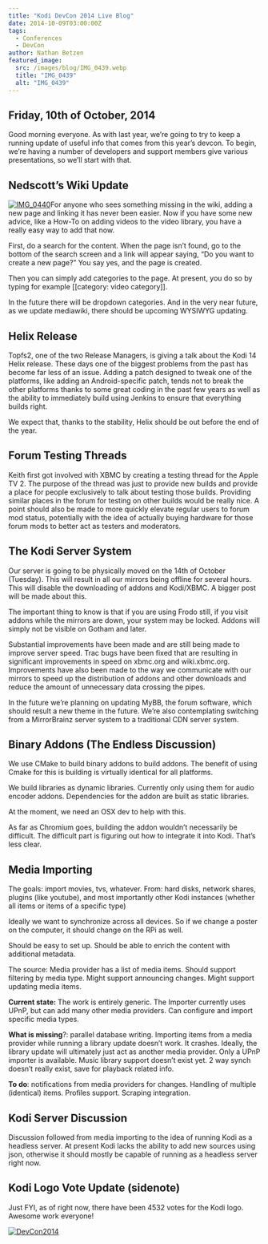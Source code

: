 ```yaml
---
title: "Kodi DevCon 2014 Live Blog"
date: 2014-10-09T03:00:00Z
tags:
  - Conferences
  - DevCon
author: Nathan Betzen
featured_image:
  src: /images/blog/IMG_0439.webp
  title: "IMG_0439"
  alt: "IMG_0439"
---
```


## Friday, 10th of October, 2014

Good morning everyone. As with last year, we’re going to try to keep a running update of useful info that comes from this year’s devcon. To begin, we’re having a number of developers and support members give various presentations, so we’ll start with that.

## Nedscott’s Wiki Update

[![IMG_0440](/images/blog/IMG_0440-800x600.webp)](/images/blog/IMG_0440.webp)For anyone who sees something missing in the wiki, adding a new page and linking it has never been easier. Now if you have some new advice, like a How-To on adding videos to the video library, you have a really easy way to add that now.

First, do a search for the content. When the page isn’t found, go to the bottom of the search screen and a link will appear saying, “Do you want to create a new page?” You say yes, and the page is created.

Then you can simply add categories to the page. At present, you do so by typing for example [[category: video category]].

In the future there will be dropdown categories. And in the very near future, as we update mediawiki, there should be upcoming WYSIWYG updating.

## Helix Release

Topfs2, one of the two Release Managers, is giving a talk about the Kodi 14 Helix release. These days one of the biggest problems from the past has become far less of an issue. Adding a patch designed to tweak one of the platforms, like adding an Android-specific patch, tends not to break the other platforms thanks to some great coding in the past few years as well as the ability to immediately build using Jenkins to ensure that everything builds right.

We expect that, thanks to the stability, Helix should be out before the end of the year.

## Forum Testing Threads

Keith first got involved with XBMC by creating a testing thread for the Apple TV 2. The purpose of the thread was just to provide new builds and provide a place for people exclusively to talk about testing those builds. Providing similar places in the forum for testing on other builds would be really nice. A point should also be made to more quickly elevate regular users to forum mod status, potentially with the idea of actually buying hardware for those forum mods to better act as testers and moderators.

## The Kodi Server System

Our server is going to be physically moved on the 14th of October (Tuesday). This will result in all our mirrors being offline for several hours. This will disable the downloading of addons and Kodi/XBMC. A bigger post will be made about this.

The important thing to know is that if you are using Frodo still, if you visit addons while the mirrors are down, your system may be locked. Addons will simply not be visible on Gotham and later.

Substantial improvements have been made and are still being made to improve server speed. Trac bugs have been fixed that are resulting in significant improvements in speed on xbmc.org and wiki.xbmc.org. Improvements have also been made to the way we communicate with our mirrors to speed up the distribution of addons and other downloads and reduce the amount of unnecessary data crossing the pipes.

In the future we’re planning on updating MyBB, the forum software, which should result a new theme in the future. We’re also contemplating switching from a MirrorBrainz server system to a traditional CDN server system.

## Binary Addons (The Endless Discussion)

We use CMake to build binary addons to build addons. The benefit of using Cmake for this is building is virtually identical for all platforms.

We build libraries as dynamic libraries. Currently only using them for audio encoder addons. Dependencies for the addon are built as static libraries.

At the moment, we need an OSX dev to help with this.

As far as Chromium goes, building the addon wouldn’t necessarily be difficult. The difficult part is figuring out how to integrate it into Kodi. That’s less clear.

## Media Importing

The goals: import movies, tvs, whatever. From: hard disks, network shares, plugins (like youtube), and most importantly other Kodi instances (whether all items or items of a specific type)

Ideally we want to synchronize across all devices. So if we change a poster on the computer, it should change on the RPi as well.

Should be easy to set up. Should be able to enrich the content with additional metadata.

The source: Media provider has a list of media items. Should support filtering by media type. Might support announcing changes. Might support updating media items.

**Current state:** The work is entirely generic. The Importer currently uses UPnP, but can add many other media providers. Can configure and import specific media types.

**What is missing**?: parallel database writing. Importing items from a media provider while running a library update doesn’t work. It crashes. Ideally, the library update will ultimately just act as another media provider. Only a UPnP importer is available. Music library support doesn’t exist yet. 2 way synch doesn’t really exist, save for playback related info.

**To do**: notifications from media providers for changes. Handling of multiple (identical) items. Profiles support. Scraping integration.

## Kodi Server Discussion

Discussion followed from media importing to the idea of running Kodi as a headless server. At present Kodi lacks the ability to add new sources using json, otherwise it should mostly be capable of running as a headless server right now.

## Kodi Logo Vote Update (sidenote)

Just FYI, as of right now, there have been 4532 votes for the Kodi logo. Awesome work everyone!

[![DevCon2014](/images/blog/DevCon2014-800x526.webp)](/images/blog/DevCon2014.webp)
